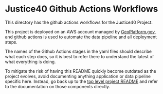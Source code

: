 # Justice40 Github Actions Workflows

This directory has the github actions workflows for the Justice40 Project.

This project is deployed on an AWS account managed by [GeoPlatform.gov](https://www.geoplatform.gov/), and github actions is used to automate the data pipeline and all deployment steps.

The names of the Github Actions stages in the yaml files should describe what each step does, so it is best to refer there to understand the latest of what everything is doing.

To mitigate the risk of having this README quickly become outdated as the project evolves, avoid documenting anything application or data pipeline specific here. Instead, go back up to the [top level project README](/README.md) and refer to the documentation on those components directly.
